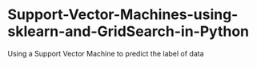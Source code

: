 # Support-Vector-Machines-using-sklearn-and-GridSearch-in-Python
Using a Support Vector Machine to predict the label of data
